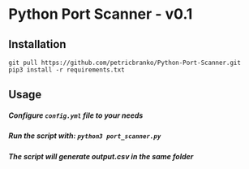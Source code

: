 # Python Port Scanner - v0.1

## Installation
```
git pull https://github.com/petricbranko/Python-Port-Scanner.git
pip3 install -r requirements.txt
```
## Usage
##### Configure `config.yml` file to your needs
##### Run the script with: `python3 port_scanner.py`
##### The script will generate output.csv in the same folder